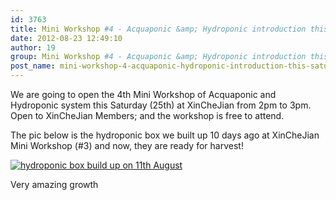```yaml
---
id: 3763
title: Mini Workshop #4 - Acquaponic &amp; Hydroponic introduction this Saturday (25th) from 2pm
date: 2012-08-23 12:49:10
author: 19
group: Mini Workshop #4 - Acquaponic &amp; Hydroponic introduction this Saturday (25th) from 2pm
post_name: mini-workshop-4-acquaponic-hydroponic-introduction-this-saturday-25th-afternoon
---
```


We are going to open the 4th Mini Workshop of Acquaponic and Hydroponic system this Saturday (25th) at XinCheJian from 2pm to 3pm. Open to XinCheJian Members; and the workshop is free to attend.

The pic below is the hydroponic box we built up 10 days ago at XinCheJian Mini Workshop (#3) and now, they are ready for harvest!

[ ![](http://xinchejian.com/wp-content/uploads/2012/08/5a817740jw1dw6chukvkdj-219x300.jpg "hydroponic box build up on 11th August")](http://xinchejian.com/2012/08/23/mini-workshop-4-acquaponic-hydroponic-introduction-this-saturday-25th-afternoon/5a817740jw1dw6chukvkdj/)

Very amazing growth